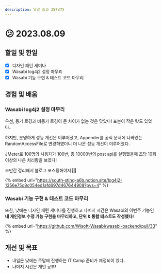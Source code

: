 ```yaml
---
description: 일일 회고 357일차
---
```


# 😕 2023.08.09

## 할일 및 한일&#x20;

* [x] 디자인 패턴 세미나&#x20;
* [x] Wasabi log4j2 설정 마무리&#x20;
* [x] Wasabi 기능 구현 & 테스트 코드 마무리&#x20;

## 경험 및 배움&#x20;

### Wasabi log4j2 설정 마무리&#x20;

우선, 동기 로깅과 비동기 로깅이 큰 차이가 없는 것은 맞았다! 표본이 작은 탓도 있었다..

하지만, 분명하게 성능 개선은 이루어졌고, Appender를 공식 문서에 나와있는 RandomAccessFile로 변경하였더니 더 나은 성능 개선이 이루어졌다.

JMeter로 100명의 사용자가 100번, 총 10000번의 post api를 실행했을때 초당 10회 이상의 나은 처리량을 보였다!

조만간 정리해서 블로그 포스팅해야지👍🏻

{% embed url="https://south-sting-a6b.notion.site/log4j2-1356e75c8c054ed1afd697d467644908?pvs=4" %}

### Wasabi 기능 구현 & 테스트 코드 마무리&#x20;

또한, 낮에는 디자인 패턴 세미나를 진행하고 나머지 시간은 Wasabi의 이번주 기능인 **내 개인정보 수정 기능 구현을 마무리하고, 단위 & 통합 테스트도 작성했다!**

{% embed url="https://github.com/Wisoft-Wasabi/wasabi-backend/pull/33" %}

## 개선 및 목표&#x20;

* 내일은 낮에는 주말에 진행하는 IT Camp 준비가 예정되어 있다.&#x20;
* 나머지 시간은 개인 공부!&#x20;
